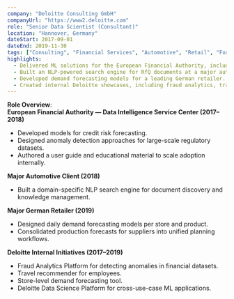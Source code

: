 ```yaml
---
company: "Deloitte Consulting GmbH"
companyUrl: "https://www2.deloitte.com"
role: "Senior Data Scientist (Consultant)"
location: "Hannover, Germany"
dateStart: 2017-09-01
dateEnd: 2019-11-30
tags: ["Consulting", "Financial Services", "Automotive", "Retail", "Forecasting", "NLP", "Anomaly Detection"]
highlights:
  - Delivered ML solutions for the European Financial Authority, including credit risk prediction and anomaly detection on regulatory datasets.
  - Built an NLP-powered search engine for RfQ documents at a major automotive client.
  - Developed demand forecasting models for a leading German retailer.
  - Created internal Deloitte showcases, including fraud analytics, travel recommender, demand forecasting, and a reusable data science platform.
---
```

**Role Overview**:  
**European Financial Authority — Data Intelligence Service Center (2017–2018)**
- Developed models for credit risk forecasting.
- Designed anomaly detection approaches for large-scale regulatory datasets.  
- Authored a user guide and educational material to scale adoption internally.

**Major Automotive Client (2018)**
- Built a domain-specific NLP search engine for document discovery and knowledge management.

**Major German Retailer (2019)**
- Designed daily demand forecasting models per store and product.
- Consolidated production forecasts for suppliers into unified planning workflows.

**Deloitte Internal Initiatives (2017–2019)**
- Fraud Analytics Platform for detecting anomalies in financial datasets.
- Travel recommender for employees.  
- Store-level demand forecasting tool.  
- Deloitte Data Science Platform for cross-use-case ML applications.